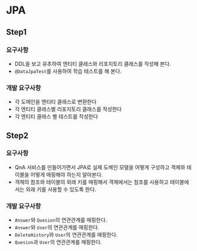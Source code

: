 # JPA

## Step1

### 요구사항

- DDL을 보고 유추하여 엔티티 클래스와 리포지토리 클래스를 작성해 본다.
- `@DataJpaTest`를 사용하여 학습 테스트를 해 본다.

### 개발 요구사항

- 각 도메인을 엔티티 클래스로 변환한다
- 각 엔티티 클래스별 리포지토리 클래스를 작성한다
- 각 엔티티 클래스 별 테스트를 작성한다

## Step2

### 요구사항
- QnA 서비스를 만들어가면서 JPA로 실제 도메인 모델을 어떻게 구성하고 객체와 테이블을 어떻게 매핑해야 하는지 알아본다.
- 객체의 참조와 테이블의 외래 키를 매핑해서 객체에서는 참조를 사용하고 테이블에서는 외래 키를 사용할 수 있도록 한다.

### 개발 요구사항
- `Answer`와 `Quesion`의 연관관계를 매핑한다.
- `Answer`와 `User`의 연관관계를 매핑한다.
- `DeleteHistory`와 `User`의 연관관계를 매핑한다.
- `Quesion`과 `User`의 연관관계를 매핑한다.
